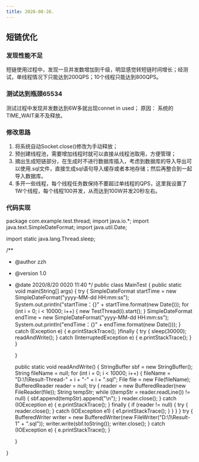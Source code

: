 ```yaml
---
title: 2020-08-26.
---
```


## 短链优化

### 发现性能不足
短链使用过程中，发现一旦并发数增加到千级，明显感觉转短链时间增长；经测试，单线程情况下只能达到200QPS；10个线程只能达到800QPS。
### 测试达到瓶颈65534
测试过程中发现并发数达到6W多就出现connet in used；
原因： 系统的TIME_WAIT来不及释放。
### 修改思路
1. 将系统自动Socket.close()修改为手动释放；
2. 预创建线程池，需要增加线程时就可以直接从线程池取用，方便管理；
3. 摘出生成短链部分，在生成时不进行数据库插入，考虑到数据库的导入导出可以使用.sql文件，直接生成sql语句导入缓存或者本地存储；然后再整合到一起导入数据库。
4. 多开一些线程，每个线程任务数保持不要超过单线程的QPS，这里我设置了1W个线程，每个线程100并发，从而达到100W并发20秒左右。

### 代码实现
package com.example.test.thread;
import java.io.*;
import java.text.SimpleDateFormat;
import java.util.Date;

import static java.lang.Thread.sleep;

/**
 * @author zzh
 * @version 1.0
 * @date 2020/8/20 0020 11:40
 */
public class MainTest {
    public static void main(String[] args) {
        try {
            SimpleDateFormat startTime = new SimpleDateFormat("yyyy-MM-dd HH:mm:ss");
            System.out.println("startTime：{}" + startTime.format(new Date()));
            for (int i = 0; i < 10000; i++) {
                new TestThread(i).start();
            }
            SimpleDateFormat endTime = new SimpleDateFormat("yyyy-MM-dd HH:mm:ss");
            System.out.println("endTime：{}" + endTime.format(new Date()));
        } catch (Exception e) {
            e.printStackTrace();
        }finally {
            try {
                sleep(30000);
                readAndWrite();
            } catch (InterruptedException e) {
                e.printStackTrace();
            }
        }

    }

    public static void readAndWrite() {
        StringBuffer sbf = new StringBuffer();
        String fileName = null;
        for (int i = 0; i < 10000; i++) {
            fileName = "D:\\1\\Result-Thread-" + i + "-" + i + ".sql";
            File file = new File(fileName);
            BufferedReader reader = null;
            try {
                reader = new BufferedReader(new FileReader(file));
                String tempStr;
                while ((tempStr = reader.readLine()) != null) {
                    sbf.append(tempStr).append("\n");
                }
                reader.close();
            } catch (IOException e) {
                e.printStackTrace();
            } finally {
                if (reader != null) {
                    try {
                        reader.close();
                    } catch (IOException e1) {
                        e1.printStackTrace();
                    }
                }
            }
        }
        try {
            BufferedWriter writer = new BufferedWriter(new FileWriter("D:\\1\\Result-1" + ".sql"));
            writer.write(sbf.toString());
            writer.close();
        } catch (IOException e) {
            e.printStackTrace();
        }


    }


}
